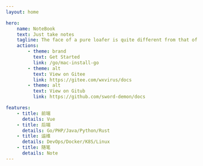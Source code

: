 ```yaml
---
layout: home

hero:
    name: NoteBook
    text: Just take notes
    tagline: The face of a pure loafer is quite different from that of a man determined to do great things.
    actions:
        - theme: brand
          text: Get Started
          link: /go/mac-install-go
        - theme: alt
          text: View on Gitee
          link: https://gitee.com/wxvirus/docs
        - theme: alt
          text: View on Gitub
          link: https://github.com/sword-demon/docs

features:
    - title: 前端
      details: Vue
    - title: 后端
      details: Go/PHP/Java/Python/Rust
    - title: 运维
      details: DevOps/Docker/K8S/Linux
    - title: 随笔
      details: Note
---
```


<style>
    :root {
  --vp-home-hero-name-color: transparent;
  --vp-home-hero-name-background: -webkit-linear-gradient(120deg, #bd34fe, #41d1ff);
}
</style>
